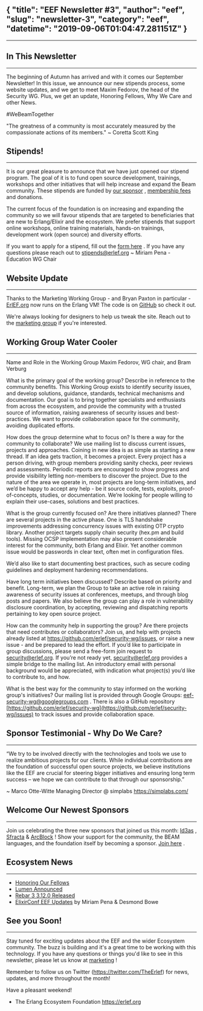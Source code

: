 {
  "title": "EEF Newsletter #3",
  "author": "eef",
  "slug": "newsletter-3",
  "category": "eef",
  "datetime": "2019-09-06T01:04:47.281151Z"
}
---
---
## In This Newsletter
------------------------------------------------------------
The beginning of Autumn has arrived and with it comes our September Newsletter! In this issue, we announce our new stipends process, some website updates, and we get to meet Maxim Fedorov, the head of the Security WG. Plus, we get an update, Honoring Fellows, Why We Care and other News.

#WeBeamTogether

"The greatness of a community is most accurately measured by the compassionate actions of its members." ~ Coretta Scott King


## Stipends!
------------------------------------------------------------
It is our great pleasure to announce that we have just opened our stipend program. The goal of it is to fund open source development, trainings, workshops and other initiatives that will help increase and expand the Beam community. These stipends are funded by [our sponsor](https://erlef.org/sponsors/) , [membership fees](https://members.erlef.org/join-us) and donations.

The current focus of the foundation is on increasing and expanding the community so we will favour stipends that are targeted to beneficiaries that are new to Erlang/Elixir and the ecosystem. We prefer stipends that support online workshops, online training materials, hands-on trainings, development work (open source) and diversity efforts.

If you want to apply for a stipend, fill out the [form here](https://erlef.org/stipends/#) . If you have any questions please reach out to [stipends@erlef.org](mailto:stipends@erlef.org)
~ Miriam Pena - Education WG Chair


## Website Update
------------------------------------------------------------
Thanks to the Marketing Working Group - and Bryan Paxton in particular - [ErlEF.org](https://erlef.org/) now runs on the Erlang VM! The code is on [GitHub](https://github.com/erlef/website) so check it out.

We're always looking for designers to help us tweak the site. Reach out to the [marketing group](https://erlef.org/wg/marketing) if you're interested.


## Working Group Water Cooler
------------------------------------------------------------
Name and Role in the Working Group
Maxim Fedorov, WG chair, and Bram Verburg

What is the primary goal of the working group? Describe in reference to the community benefits.
This Working Group exists to identify security issues, and develop solutions, guidance, standards, technical mechanisms and documentation. Our goal is to bring together specialists and enthusiasts from across the ecosystem, and provide the community with a trusted source of information, raising awareness of security issues and best-practices. We want to provide collaboration space for the community, avoiding duplicated efforts.

How does the group determine what to focus on? Is there a way for the community to collaborate?
We use mailing list to discuss current issues, projects and approaches. Coining in new idea is as simple as starting a new thread. If an idea gets traction, it becomes a project. Every project has a person driving, with group members providing sanity checks, peer reviews and assessments. Periodic reports are encouraged to show progress and provide visibility letting non-members to discover the project. Due to the nature of the area we operate in, most projects are long-term initiatives, and we’d be happy to accept any help - be it source code, tests, exploits, proof-of-concepts, studies, or documentation. We’re looking for people willing to explain their use-cases, solutions and best practices.

What is the group currently focused on? Are there initiatives planned?
There are several projects in the active phase. One is TLS handshake improvements addressing concurrency issues with existing OTP crypto library. Another project targets supply chain security (hex.pm and build tools). Missing OCSP implementation may also present considerable interest for the community, both Erlang and Elixir. Yet another common issue would be passwords in clear text, often met in configuration files.

We’d also like to start documenting best practices, such as secure coding guidelines and deployment hardening recommendations.

Have long term initiatives been discussed? Describe based on priority and benefit.
Long-term, we plan the Group to take an active role in raising awareness of security issues at conferences, meetups, and through blog posts and papers. We also believe the group can play a role in vulnerability disclosure coordination, by accepting, reviewing and dispatching reports pertaining to key open source project.

How can the community help in supporting the group? Are there projects that need contributes or collaborators?
Join us, and help with projects already listed at https://github.com/erlef/security-wg/issues, or raise a new issue - and be prepared to lead the effort. If you’d like to participate in group discussions, please send a free-form join request to [security@erlef.org](mailto:security@erlef.org). If you’re not ready yet, [security@erlef.org](mailto:security@erlef.org) provides a simple bridge to the mailing list. An introductory email with personal background would be appreciated, with indication what project(s) you’d like to contribute to, and how.

What is the best way for the community to stay informed on the working group's initiatives?
Our mailing list is provided through Google Groups: [eef-security-wg@googlegroups.com](mailto:eef-security-wg@googlegeoups.com) . There is also a GitHub repository [https://github.com/erlef/security-wg](https://github.com/erlef/security-wg/issues) to track issues and provide collaboration space.


## Sponsor Testimonial - Why Do We Care?
------------------------------------------------------------
“We try to be involved directly with the technologies and tools we use to realize ambitious projects for our clients. While individual contributions are the foundation of successful open source projects, we believe institutions like the EEF are crucial for steering bigger initiatives and ensuring long term success – we hope we can contribute to that through our sponsorship.”

~ Marco Otte-Witte Managing Director @ simplabs
https://simplabs.com/


## Welcome Our Newest Sponsors
------------------------------------------------------------
Join us celebrating the three new sponsors that joined us this month: [Id3as](https://www.id3as.com/) , [Sfracta](https://www.sfractal.com/) & [ArcBlock](https://www.arcblock.io/en/) !
Show your support for the community, the BEAM languages, and the foundation itself by becoming a sponsor. [Join here](https://erlef.us20.list-manage.com/track/click?u=8d8ff4d9284d463c374e574bb&id=72bc111d02&e=f8785513ed) .


## Ecosystem News
------------------------------------------------------------
* [Honoring Our Fellows](https://erlef.org/news/fellowship/honoring-our-fellows)
* [Lumen Announced](https://www.youtube.com/watch?v=uMgTIlgYB-U)
* [Rebar 3 3.12.0 Released](https://github.com/erlang/rebar3/releases/latest)
* [ElixirConf EEF Updates](https://www.youtube.com/watch?v=NyBplIoH6z8) by Miriam Pena & Desmond Bowe


## See you Soon!
------------------------------------------------------------
Stay tuned for exciting updates about the EEF and the wider Ecosystem community.  The buzz is building and it's a great time to be working with this technology.  If you have any questions or things you'd like to see in this newsletter, please let us know at [marketing](mailto:marketing@erlef.org?subject=Newsletter%20Feedback&body=hi!%20I%20have%20some%20things%20to%20say%20about%20your%20newsletter%3A%0A%0A) !

Remember to follow us on Twitter (https://twitter.com/TheErlef) for news, updates, and more throughout the month!

Have a pleasant weekend!
- The Erlang Ecosystem Foundation
https://erlef.org  
